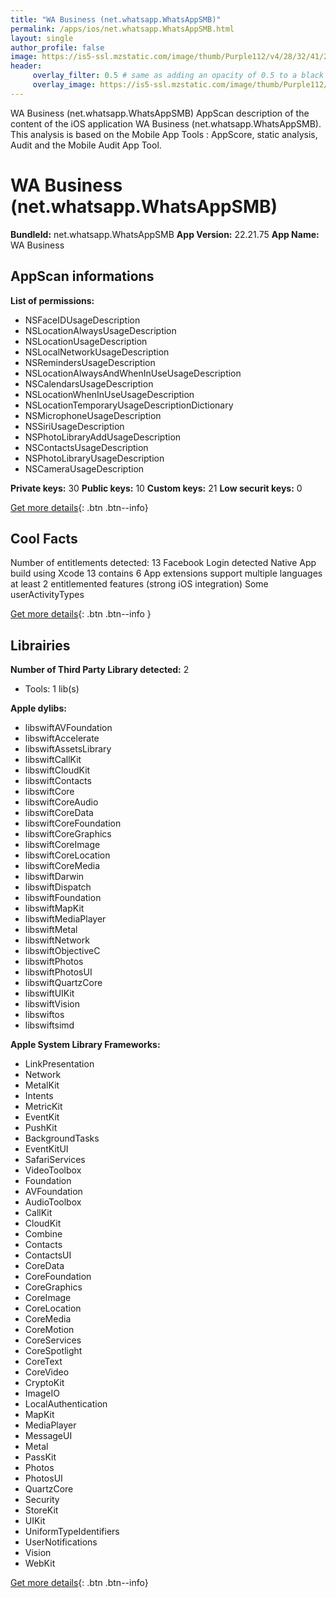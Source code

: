 ```yaml
---
title: "‎WA Business (net.whatsapp.WhatsAppSMB)"
permalink: /apps/ios/net.whatsapp.WhatsAppSMB.html
layout: single
author_profile: false
image: https://is5-ssl.mzstatic.com/image/thumb/Purple112/v4/28/32/41/28324194-3180-58f9-b53d-e66fe9521993/AppIconSMB-0-0-1x_U007emarketing-0-0-0-6-0-0-sRGB-0-0-0-GLES2_U002c0-512MB-85-220-0-0.png/512x512bb.jpg
header: 
     overlay_filter: 0.5 # same as adding an opacity of 0.5 to a black background
     overlay_image: https://is5-ssl.mzstatic.com/image/thumb/Purple112/v4/28/32/41/28324194-3180-58f9-b53d-e66fe9521993/AppIconSMB-0-0-1x_U007emarketing-0-0-0-6-0-0-sRGB-0-0-0-GLES2_U002c0-512MB-85-220-0-0.png/512x512bb.jpg
---
```

‎WA Business (net.whatsapp.WhatsAppSMB) AppScan description of the content of the iOS application ‎WA Business (net.whatsapp.WhatsAppSMB). This analysis is based on the Mobile App Tools : AppScore, static analysis, Audit and the Mobile Audit App Tool.

# ‎WA Business (net.whatsapp.WhatsAppSMB)

**BundleId:** net.whatsapp.WhatsAppSMB
**App Version:** 22.21.75
**App Name:** ‎WA Business


## AppScan informations 

**List of permissions:** 
- NSFaceIDUsageDescription
- NSLocationAlwaysUsageDescription
- NSLocationUsageDescription
- NSLocalNetworkUsageDescription
- NSRemindersUsageDescription
- NSLocationAlwaysAndWhenInUseUsageDescription
- NSCalendarsUsageDescription
- NSLocationWhenInUseUsageDescription
- NSLocationTemporaryUsageDescriptionDictionary
- NSMicrophoneUsageDescription
- NSSiriUsageDescription
- NSPhotoLibraryAddUsageDescription
- NSContactsUsageDescription
- NSPhotoLibraryUsageDescription
- NSCameraUsageDescription
  
  
**Private keys:** 30
**Public keys:** 10
**Custom keys:** 21
**Low securit keys:** 0
  
[Get more details](/pricing.html){: .btn .btn--info}

## Cool Facts

Number of entitlements detected: 13
Facebook Login detected
Native App
build using Xcode 13
contains 6 App extensions
support multiple languages
at least 2 entitlemented features (strong iOS integration)
Some userActivityTypes
  
[Get more details](/pricing.html){: .btn .btn--info }

## Librairies 
**Number of Third Party Library detected:** 2
- Tools: 1 lib(s)


**Apple dylibs:**
- libswiftAVFoundation
- libswiftAccelerate
- libswiftAssetsLibrary
- libswiftCallKit
- libswiftCloudKit
- libswiftContacts
- libswiftCore
- libswiftCoreAudio
- libswiftCoreData
- libswiftCoreFoundation
- libswiftCoreGraphics
- libswiftCoreImage
- libswiftCoreLocation
- libswiftCoreMedia
- libswiftDarwin
- libswiftDispatch
- libswiftFoundation
- libswiftMapKit
- libswiftMediaPlayer
- libswiftMetal
- libswiftNetwork
- libswiftObjectiveC
- libswiftPhotos
- libswiftPhotosUI
- libswiftQuartzCore
- libswiftUIKit
- libswiftVision
- libswiftos
- libswiftsimd


**Apple System Library Frameworks:**
- LinkPresentation
- Network
- MetalKit
- Intents
- MetricKit
- EventKit
- PushKit
- BackgroundTasks
- EventKitUI
- SafariServices
- VideoToolbox
- Foundation
- AVFoundation
- AudioToolbox
- CallKit
- CloudKit
- Combine
- Contacts
- ContactsUI
- CoreData
- CoreFoundation
- CoreGraphics
- CoreImage
- CoreLocation
- CoreMedia
- CoreMotion
- CoreServices
- CoreSpotlight
- CoreText
- CoreVideo
- CryptoKit
- ImageIO
- LocalAuthentication
- MapKit
- MediaPlayer
- MessageUI
- Metal
- PassKit
- Photos
- PhotosUI
- QuartzCore
- Security
- StoreKit
- UIKit
- UniformTypeIdentifiers
- UserNotifications
- Vision
- WebKit


  
[Get more details](/pricing.html){: .btn .btn--info}

